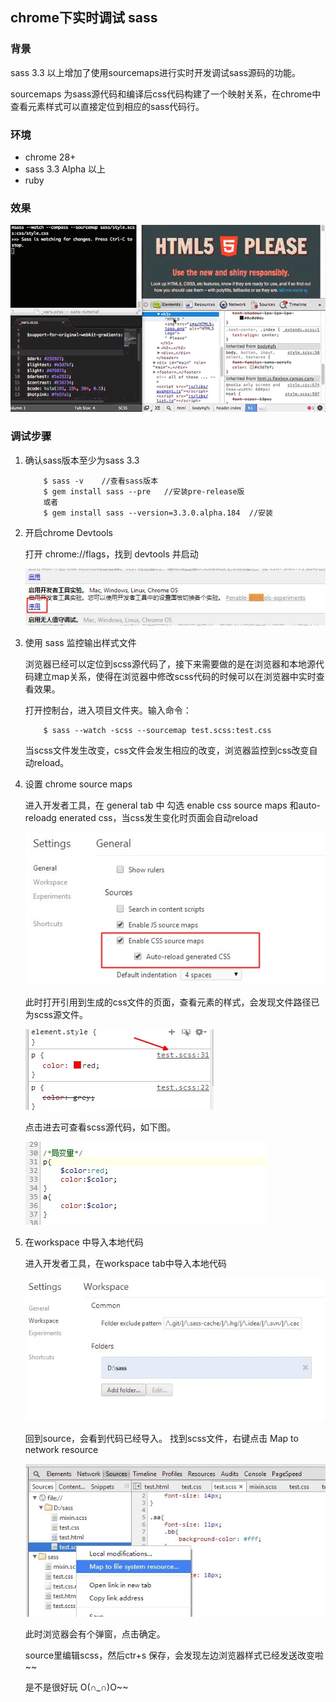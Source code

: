 ## chrome下实时调试 sass

### 背景

sass 3.3 以上增加了使用sourcemaps进行实时开发调试sass源码的功能。

sourcemaps 为sass源代码和编译后css代码构建了一个映射关系，在chrome中查看元素样式可以直接定位到相应的sass代码行。

### 环境

* chrome 28+
* sass 3.3 Alpha 以上
* ruby

### 效果

![image](https://github.com/yukiyuki1900/workspace/blob/master/chrome%E4%B8%8B%E5%AE%9E%E6%97%B6%E8%B0%83%E8%AF%95%20sass/edit-sass.gif)

### 调试步骤

1.  确认sass版本至少为sass 3.3

    ```
        $ sass -v    //查看sass版本
        $ gem install sass --pre   //安装pre-release版
        或者
        $ gem install sass --version=3.3.0.alpha.184  //安装
    ```

2.  开启chrome Devtools

    打开 chrome://flags，找到 devtools 并启动

    ![image](https://github.com/yukiyuki1900/workspace/blob/master/chrome%E4%B8%8B%E5%AE%9E%E6%97%B6%E8%B0%83%E8%AF%95%20sass/devtools.jpg)

3.  使用 sass 监控输出样式文件

    浏览器已经可以定位到scss源代码了，接下来需要做的是在浏览器和本地源代码建立map关系，使得在浏览器中修改scss代码的时候可以在浏览器中实时查看效果。

    打开控制台，进入项目文件夹。输入命令：

    ```
        $ sass --watch -scss --sourcemap test.scss:test.css
    ```

    当scss文件发生改变，css文件会发生相应的改变，浏览器监控到css改变自动reload。

4.  设置 chrome source maps

    进入开发者工具，在 general tab 中 勾选 enable css source maps 和auto-reloadg enerated css，当css发生变化时页面会自动reload

    ![image](https://github.com/yukiyuki1900/workspace/blob/master/chrome%E4%B8%8B%E5%AE%9E%E6%97%B6%E8%B0%83%E8%AF%95%20sass/source-maps.JPG)

    此时打开引用到生成的css文件的页面，查看元素的样式，会发现文件路径已为scss源文件。

    ![image](https://github.com/yukiyuki1900/workspace/blob/master/chrome%E4%B8%8B%E5%AE%9E%E6%97%B6%E8%B0%83%E8%AF%95%20sass/elements.JPG)

    点击进去可查看scss源代码，如下图。

    ![image](https://github.com/yukiyuki1900/workspace/blob/master/chrome%E4%B8%8B%E5%AE%9E%E6%97%B6%E8%B0%83%E8%AF%95%20sass/hover.JPG)

5.  在workspace 中导入本地代码

    进入开发者工具，在workspace tab中导入本地代码

    ![image](https://github.com/yukiyuki1900/workspace/blob/master/chrome%E4%B8%8B%E5%AE%9E%E6%97%B6%E8%B0%83%E8%AF%95%20sass/addfolder.JPG)

    回到source，会看到代码已经导入。 找到scss文件，右键点击 Map to network resource

    ![image](https://github.com/yukiyuki1900/workspace/blob/master/chrome%E4%B8%8B%E5%AE%9E%E6%97%B6%E8%B0%83%E8%AF%95%20sass/maptonet.jpg)

    此时浏览器会有个弹窗，点击确定。

    source里编辑scss，然后ctr+s 保存，会发现左边浏览器样式已经发送改变啦~~

    是不是很好玩 O(∩_∩)O~~